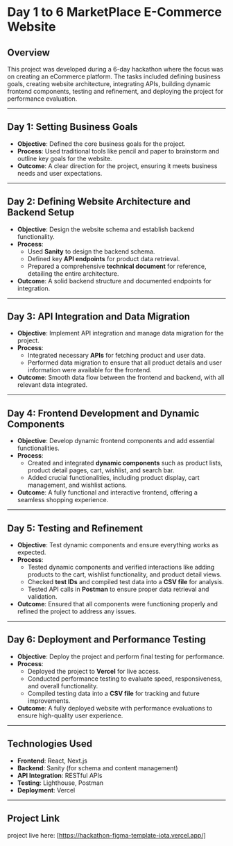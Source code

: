 # Day 1 to 6 MarketPlace E-Commerce Website



## Overview
This project was developed during a 6-day hackathon where the focus was on creating an eCommerce platform. The tasks included defining business goals, creating website architecture, integrating APIs, building dynamic frontend components, testing and refinement, and deploying the project for performance evaluation.

---

## Day 1: Setting Business Goals
- **Objective**: Defined the core business goals for the project.
- **Process**: Used traditional tools like pencil and paper to brainstorm and outline key goals for the website.
- **Outcome**: A clear direction for the project, ensuring it meets business needs and user expectations.

---

## Day 2: Defining Website Architecture and Backend Setup
- **Objective**: Design the website schema and establish backend functionality.
- **Process**:
  - Used **Sanity** to design the backend schema.
  - Defined key **API endpoints** for product data retrieval.
  - Prepared a comprehensive **technical document** for reference, detailing the entire architecture.
- **Outcome**: A solid backend structure and documented endpoints for integration.

---

## Day 3: API Integration and Data Migration
- **Objective**: Implement API integration and manage data migration for the project.
- **Process**:
  - Integrated necessary **APIs** for fetching product and user data.
  - Performed data migration to ensure that all product details and user information were available for the frontend.
- **Outcome**: Smooth data flow between the frontend and backend, with all relevant data integrated.

---

## Day 4: Frontend Development and Dynamic Components
- **Objective**: Develop dynamic frontend components and add essential functionalities.
- **Process**:
  - Created and integrated **dynamic components** such as product lists, product detail pages, cart, wishlist, and search bar.
  - Added crucial functionalities, including product display, cart management, and wishlist actions.
- **Outcome**: A fully functional and interactive frontend, offering a seamless shopping experience.

---

## Day 5: Testing and Refinement
- **Objective**: Test dynamic components and ensure everything works as expected.
- **Process**:
  - Tested dynamic components and verified interactions like adding products to the cart, wishlist functionality, and product detail views.
  - Checked **test IDs** and compiled test data into a **CSV file** for analysis.
  - Tested API calls in **Postman** to ensure proper data retrieval and validation.
- **Outcome**: Ensured that all components were functioning properly and refined the project to address any issues.

---

## Day 6: Deployment and Performance Testing
- **Objective**: Deploy the project and perform final testing for performance.
- **Process**:
  - Deployed the project to **Vercel** for live access.
  - Conducted performance testing to evaluate speed, responsiveness, and overall functionality.
  - Compiled testing data into a **CSV file** for tracking and future improvements.
- **Outcome**: A fully deployed website with performance evaluations to ensure high-quality user experience.

---

## Technologies Used
- **Frontend**: React, Next.js
- **Backend**: Sanity (for schema and content management)
- **API Integration**: RESTful APIs
- **Testing**: Lighthouse, Postman
- **Deployment**: Vercel

---

## Project Link
 project live here: [https://hackathon-figma-template-iota.vercel.app/]
